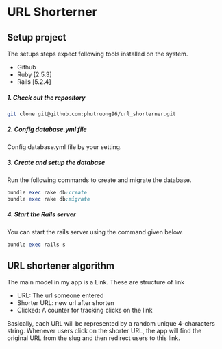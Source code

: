 # URL Shorterner

## Setup project

The setups steps expect following tools installed on the system.

- Github
- Ruby [2.5.3]
- Rails [5.2.4]

##### 1. Check out the repository

```bash
git clone git@github.com:phutruong96/url_shorterner.git
```

##### 2. Config database.yml file

Config database.yml file by your setting.


##### 3. Create and setup the database

Run the following commands to create and migrate the database.

```ruby
bundle exec rake db:create
bundle exec rake db:migrate
```

##### 4. Start the Rails server

You can start the rails server using the command given below.

```ruby
bundle exec rails s
```


## URL shortener algorithm
The main model in my app is a Link. These are structure of link

  - URL: The url someone entered
  - Shorter URL: new url after shorten
  - Clicked: A counter for tracking clicks on the link

Basically, each URL will be represented by a random unique 4-characters string. Whenever users click on the shorter URL, the app will find the original URL from the slug and then redirect users to this link.
